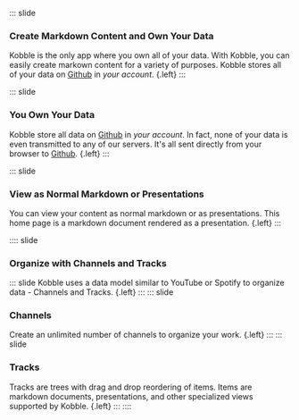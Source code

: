 ::: slide 
### Create Markdown Content and Own Your Data
Kobble is the only app where you own all of your data. With Kobble, you can easily create markown content for a variety of purposes. Kobble stores all of your data on [Github](https://github.com) in *your account*. {.left}
:::

::: slide
### You Own Your Data
Kobble store all data on [Github](https://github.com) in *your account*. In fact, none of your data is even transmitted to any of our servers. It's all sent directly from your browser to [Github](https://github.com). {.left}
:::

::: slide 
### View as Normal Markdown or Presentations
You can view your content as normal markdown or as presentations. This home page is a markdown document rendered as a presentation. {.left}
:::

:::: slide
### Organize with Channels and Tracks
::: slide
Kobble uses a data model similar to YouTube or Spotify to organize data - Channels and Tracks. {.left}
:::
::: slide 
### Channels
Create an unlimited number of channels to organize your work. {.left}
:::
::: slide 
### Tracks
Tracks are trees with drag and drop reordering of items. Items are markdown documents, presentations, and other specialized views supported by Kobble. {.left}
:::
::::

